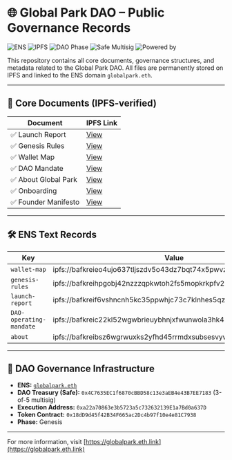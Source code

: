 # 🌐 Global Park DAO – Public Governance Records

![ENS](https://img.shields.io/badge/ENS-globalpark.eth-6f42c1?style=flat-square&logo=ethereum)
![IPFS](https://img.shields.io/badge/IPFS-Documents-blue?style=flat-square&logo=ipfs)
![DAO Phase](https://img.shields.io/badge/DAO_Phase-Genesis-brightgreen?style=flat-square)
![Safe Multisig](https://img.shields.io/badge/Safe_Multisig-3_of_5-orange?style=flat-square&logo=gnosis)
![Powered by](https://img.shields.io/badge/Powered_by-GPARK_Token-purple?style=flat-square&logo=ethereum)

This repository contains all core documents, governance structures, and metadata related to the Global Park DAO. All files are permanently stored on IPFS and linked to the ENS domain `globalpark.eth`.

---

## 📄 Core Documents (IPFS-verified)

| Document               | IPFS Link |
|------------------------|-----------|
| ✅ Launch Report        | [View](https://gateway.pinata.cloud/ipfs/bafkreif6vshncnh5kc35ppwhjc73c7klnhes5qzc3ya6t4ncklvfrz5zge) |
| ✅ Genesis Rules        | [View](https://gateway.pinata.cloud/ipfs/bafkreihpgobj42nzzzqpkwtoh2fs5mopkrkpfv2iluvbdzfml6uptuzsku) |
| ✅ Wallet Map           | [View](https://gateway.pinata.cloud/ipfs/bafkreieo4ujo637tljszdv5o43dz7bqt74x5pwvzj6kjwmbn4rtrc3igfm) |
| ✅ DAO Mandate          | [View](https://gateway.pinata.cloud/ipfs/bafkreic22kl52wgwbrieuybhnjxfwunwola3hk47vldpjtw3jsqmkhqsgi) |
| ✅ About Global Park    | [View](https://gateway.pinata.cloud/ipfs/bafkreibsz6wgrwuxks2yfhd45rrmdxsubsesvywyajchflyrfrtxy5kj2m) |
| ✅ Onboarding           | [View](https://gateway.pinata.cloud/ipfs/bafkreibvhjlskglq7hb6zzpooeo7fw63fj7l44zb3tpgdnwmib3vgjynme) |
| ✅ Founder Manifesto    | [View](https://gateway.pinata.cloud/ipfs/bafkreihdrgjecfwjjmz4ot3hzuw6xi5mopjokpzddhkykuzwwhhxd44gya) |

---

## 🛠 ENS Text Records

| Key                  | Value |
|----------------------|-------|
| `wallet-map`         | ipfs://bafkreieo4ujo637tljszdv5o43dz7bqt74x5pwvzj6kjwmbn4rtrc3igfm |
| `genesis-rules`      | ipfs://bafkreihpgobj42nzzzqpkwtoh2fs5mopkrkpfv2iluvbdzfml6uptuzsku |
| `launch-report`      | ipfs://bafkreif6vshncnh5kc35ppwhjc73c7klnhes5qzc3ya6t4ncklvfrz5zge |
| `DAO-operating-mandate` | ipfs://bafkreic22kl52wgwbrieuybhnjxfwunwola3hk47vldpjtw3jsqmkhqsgi |
| `about`              | ipfs://bafkreibsz6wgrwuxks2yfhd45rrmdxsubsesvywyajchflyrfrtxy5kj2m |

---

## 🔐 DAO Governance Infrastructure

- **ENS:** [`globalpark.eth`](https://app.ens.domains/name/globalpark.eth)
- **DAO Treasury (Safe):** `0x4C7635EC1f6870cBBD58c13e3aEB4e43B7EE7183` (3-of-5 multisig)
- **Execution Address:** `0xa22a70863e3b5723a5c732632139E1a7Bd0a637D`
- **Token Contract:** `0x18dD9d45f42B34F665ac2Dc4b97f10e4e81C7938`
- **Phase:** Genesis

---

For more information, visit [https://globalpark.eth.link](https://globalpark.eth.link)
